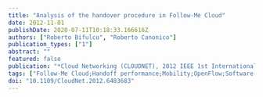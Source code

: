 ```yaml
---
title: "Analysis of the handover procedure in Follow-Me Cloud"
date: 2012-11-01
publishDate: 2020-07-11T10:18:33.166616Z
authors: ["Roberto Bifulco", "Roberto Canonico"]
publication_types: ["1"]
abstract: ""
featured: false
publication: "*Cloud Networking (CLOUDNET), 2012 IEEE 1st International Conference on*"
tags: ["Follow-Me Cloud;Handoff performance;Mobility;OpenFlow;Software-Defined Networking"]
doi: "10.1109/CloudNet.2012.6483683"
---
```


